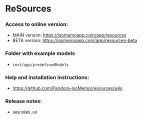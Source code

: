 # ReSources

### Access to online version:
- MAIN version: https://isomemoapp.com/app/resources
- BETA version: https://isomemoapp.com/app/resources-beta

### Folder with example models
- `inst/app/predefinedModels`

### Help and installation instructions:
- https://github.com/Pandora-IsoMemo/resources/wiki

### Release notes:
- see `NEWS.md`

